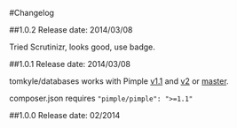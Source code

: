 #Changelog

##1.0.2
Release date: 2014/03/08

Tried Scrutinizr, looks good, use badge.


##1.0.1
Release date: 2014/03/08

tomkyle/databases works with Pimple [v1.1](https://github.com/fabpot/Pimple/tree/1.1) and [v2](https://github.com/fabpot/Pimple/tree/v2.0.0) or [master](https://github.com/fabpot/Pimple/tree/master). 

composer.json requires `"pimple/pimple": ">=1.1"`

##1.0.0
Release date: 02/2014
